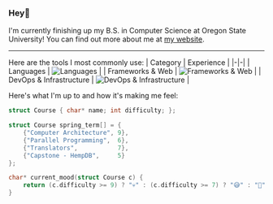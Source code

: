 ### Hey👋
I'm currently finishing up my B.S. in Computer Science at Oregon State University! You can find out more about me at [my website](https://masonrosenau.com/). 
___

Here are the tools I most commonly use:
| Category | Experience |
|-|-|
| Languages               | ![Languages](https://skillicons.dev/icons?i=py,c,cpp,kotlin,html,bash) |
| Frameworks & Web        | ![Frameworks & Web](https://skillicons.dev/icons?i=django,flask,mysql,redis) |
| DevOps & Infrastructure | ![DevOps & Infrastructure](https://skillicons.dev/icons?i=cloudflare,docker,gcp,githubactions,raspberrypi) |

Here's what I'm up to and how it's making me feel:
```c
struct Course { char* name; int difficulty; };

struct Course spring_term[] = {
    {"Computer Architecture", 9},
    {"Parallel Programming",  6},
    {"Translators",           7},
    {"Capstone - HempDB",     5}
};

char* current_mood(struct Course c) {
    return (c.difficulty >= 9) ? "💀" : (c.difficulty >= 7) ? "😅" : "🙂";
}
```
